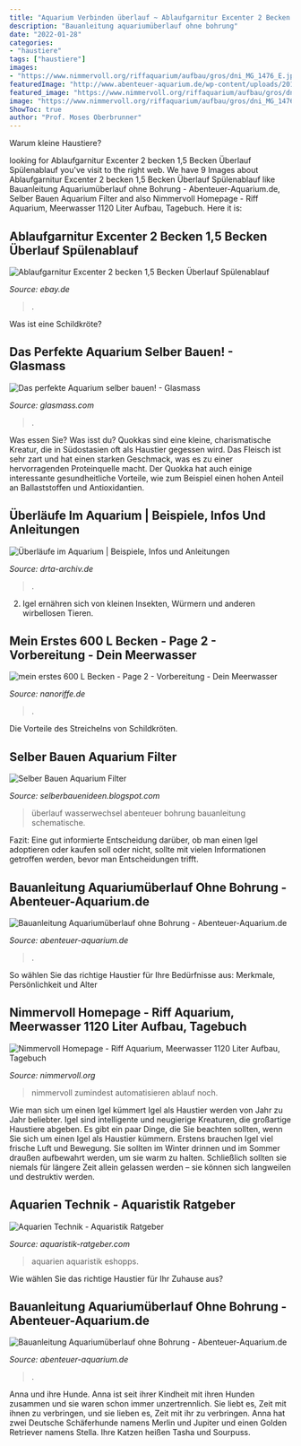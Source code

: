 ```yaml
---
title: "Aquarium Verbinden überlauf ~ Ablaufgarnitur Excenter 2 Becken 1,5 Becken überlauf Spülenablauf"
description: "Bauanleitung aquariumüberlauf ohne bohrung"
date: "2022-01-28"
categories:
- "haustiere"
tags: ["haustiere"]
images:
- "https://www.nimmervoll.org/riffaquarium/aufbau/gros/dni_MG_1476_E.jpg"
featuredImage: "http://www.abenteuer-aquarium.de/wp-content/uploads/2018/03/uberlauf-1.jpg"
featured_image: "https://www.nimmervoll.org/riffaquarium/aufbau/gros/dni_MG_1476_E.jpg"
image: "https://www.nimmervoll.org/riffaquarium/aufbau/gros/dni_MG_1476_E.jpg"
ShowToc: true
author: "Prof. Moses Oberbrunner"
---
```



Warum kleine Haustiere?

	

		
looking for Ablaufgarnitur Excenter 2 becken 1,5 Becken Überlauf Spülenablauf you've visit to the right web. We have 9 Images about Ablaufgarnitur Excenter 2 becken 1,5 Becken Überlauf Spülenablauf like Bauanleitung Aquariumüberlauf ohne Bohrung - Abenteuer-Aquarium.de, Selber Bauen Aquarium Filter and also Nimmervoll Homepage - Riff Aquarium, Meerwasser 1120 Liter Aufbau, Tagebuch. Here it is:
		
    
## Ablaufgarnitur Excenter 2 Becken 1,5 Becken Überlauf Spülenablauf

<img loading=lazy src="https://i.ebayimg.com/images/g/uAgAAOSwccZcwYLO/s-l300.jpg" onerror="this.onerror=null;this.src='https://tse4.mm.bing.net/th?id=OIP.TKxuRSPif3cCTMzTbC4SSQAAAA&amp;pid=15.1';" alt="Ablaufgarnitur Excenter 2 becken 1,5 Becken Überlauf Spülenablauf">

_Source: ebay.de_

>. 

	

Was ist eine Schildkröte?

    
## Das Perfekte Aquarium Selber Bauen! - Glasmass

<img loading=lazy src="https://www.glasmass.com/wp-content/uploads/2019/11/aquarium-durchbiegung.png" onerror="this.onerror=null;this.src='https://tse3.mm.bing.net/th?id=OIP.bDYiqmq4u3qWUjbPYpXPSAAAAA&amp;pid=15.1';" alt="Das perfekte Aquarium selber bauen! - Glasmass">

_Source: glasmass.com_

>. 

	

Was essen Sie?
Was isst du?
Quokkas sind eine kleine, charismatische Kreatur, die in Südostasien oft als Haustier gegessen wird. Das Fleisch ist sehr zart und hat einen starken Geschmack, was es zu einer hervorragenden Proteinquelle macht. Der Quokka hat auch einige interessante gesundheitliche Vorteile, wie zum Beispiel einen hohen Anteil an Ballaststoffen und Antioxidantien.

    
## Überläufe Im Aquarium | Beispiele, Infos Und Anleitungen

<img loading=lazy src="https://www.drta-archiv.de/picsdrta01/aquarium96liter01.jpg" onerror="this.onerror=null;this.src='https://tse1.mm.bing.net/th?id=OIP.zx9MCmCreP4AzFtJD8B_5AHaFj&amp;pid=15.1';" alt="Überläufe im Aquarium | Beispiele, Infos und Anleitungen">

_Source: drta-archiv.de_

>. 

	

2. Igel ernähren sich von kleinen Insekten, Würmern und anderen wirbellosen Tieren.

    
## Mein Erstes 600 L Becken - Page 2 - Vorbereitung - Dein Meerwasser

<img loading=lazy src="http://www.birgit-bayern.de/images/natur/aquarium_steht1.jpg" onerror="this.onerror=null;this.src='https://tse1.mm.bing.net/th?id=OIP.tjAqPnfJj-Lo0_5CGUpcFgAAAA&amp;pid=15.1';" alt="mein erstes 600 L Becken - Page 2 - Vorbereitung - Dein Meerwasser">

_Source: nanoriffe.de_

>. 

	

Die Vorteile des Streichelns von Schildkröten.

    
## Selber Bauen Aquarium Filter

<img loading=lazy src="http://www.abenteuer-aquarium.de/wp-content/uploads/2018/03/uberlauf-1.jpg" onerror="this.onerror=null;this.src='https://tse3.mm.bing.net/th?id=OIP.zusJ9De0W-THUBRLXXqygwHaFf&amp;pid=15.1';" alt="Selber Bauen Aquarium Filter">

_Source: selberbauenideen.blogspot.com_

>überlauf wasserwechsel abenteuer bohrung bauanleitung schematische. 

	

Fazit: Eine gut informierte Entscheidung darüber, ob man einen Igel adoptieren oder kaufen soll oder nicht, sollte mit vielen Informationen getroffen werden, bevor man Entscheidungen trifft.

    
## Bauanleitung Aquariumüberlauf Ohne Bohrung - Abenteuer-Aquarium.de

<img loading=lazy src="http://www.abenteuer-aquarium.de/wp-content/uploads/2018/03/img_07391-1024x765.jpg" onerror="this.onerror=null;this.src='https://tse1.mm.bing.net/th?id=OIP.qhMLBosuKfv8oIOl_YEO2wHaFi&amp;pid=15.1';" alt="Bauanleitung Aquariumüberlauf ohne Bohrung - Abenteuer-Aquarium.de">

_Source: abenteuer-aquarium.de_

>. 

	

So wählen Sie das richtige Haustier für Ihre Bedürfnisse aus: Merkmale, Persönlichkeit und Alter

    
## Nimmervoll Homepage - Riff Aquarium, Meerwasser 1120 Liter Aufbau, Tagebuch

<img loading=lazy src="https://www.nimmervoll.org/riffaquarium/aufbau/gros/dni_MG_1476_E.jpg" onerror="this.onerror=null;this.src='https://tse4.mm.bing.net/th?id=OIP.q9alvZ5QdrArMLkN8u625QHaE8&amp;pid=15.1';" alt="Nimmervoll Homepage - Riff Aquarium, Meerwasser 1120 Liter Aufbau, Tagebuch">

_Source: nimmervoll.org_

>nimmervoll zumindest automatisieren ablauf noch. 

	

Wie man sich um einen Igel kümmert
Igel als Haustier werden von Jahr zu Jahr beliebter. Igel sind intelligente und neugierige Kreaturen, die großartige Haustiere abgeben. Es gibt ein paar Dinge, die Sie beachten sollten, wenn Sie sich um einen Igel als Haustier kümmern. Erstens brauchen Igel viel frische Luft und Bewegung. Sie sollten im Winter drinnen und im Sommer draußen aufbewahrt werden, um sie warm zu halten. Schließlich sollten sie niemals für längere Zeit allein gelassen werden – sie können sich langweilen und destruktiv werden.

    
## Aquarien Technik - Aquaristik Ratgeber

<img loading=lazy src="https://aquaristik-ratgeber.com/wp-content/uploads/2017/12/Aquarium-Überlauf-282x300.jpg" onerror="this.onerror=null;this.src='https://tse1.mm.bing.net/th?id=OIP.fQflVkYON4IIKyks3NeahAAAAA&amp;pid=15.1';" alt="Aquarien Technik - Aquaristik Ratgeber">

_Source: aquaristik-ratgeber.com_

>aquarien aquaristik eshopps. 

	

Wie wählen Sie das richtige Haustier für Ihr Zuhause aus?

    
## Bauanleitung Aquariumüberlauf Ohne Bohrung - Abenteuer-Aquarium.de

<img loading=lazy src="http://www.abenteuer-aquarium.de/wp-content/uploads/2018/03/uberlauf-1-1200x300.jpg" onerror="this.onerror=null;this.src='https://tse4.mm.bing.net/th?id=OIP.njWk_Yuhff6P8OITUQ5tBAHaB2&amp;pid=15.1';" alt="Bauanleitung Aquariumüberlauf ohne Bohrung - Abenteuer-Aquarium.de">

_Source: abenteuer-aquarium.de_

>. 

	

Anna und ihre Hunde.
Anna ist seit ihrer Kindheit mit ihren Hunden zusammen und sie waren schon immer unzertrennlich. Sie liebt es, Zeit mit ihnen zu verbringen, und sie lieben es, Zeit mit ihr zu verbringen. Anna hat zwei Deutsche Schäferhunde namens Merlin und Jupiter und einen Golden Retriever namens Stella. Ihre Katzen heißen Tasha und Sourpuss.

